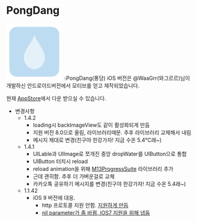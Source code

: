 PongDang
========
![퐁당](https://github.com/say8425/PongDang/blob/master/iconForReadme.png)
💧PongDang(퐁당) iOS 버전은 @WaaGrr(와그르르)님이 개발하신 안드로이드버전에서 모티브를 얻고 제작되었습니다.

현재 [AppStore](https://itunes.apple.com/kr/app/id1013599847)에서 다운 받으실 수 있습니다.

* 변경사항
  * 1.4.2
    * loading시 backImageView도 같이 활성화되게 만듬
    * 지원 버전 8.0으로 올림, 라이브러리때문. 추후 라이브러리 교체해서 내림
    * 메시지 제대로 변경(친구야 한강가자! 지금 수온 5.4℃래~)
  * 1.4.1
    * UILable과 UIImage로 쪼개진 중앙 dropWater를 UIButton으로 통합
    * UIButton 터치시 reload
    * reload animation을 위해 [M13ProgressSuite](https://github.com/Marxon13/M13ProgressSuite) 라이브러리 추가
    * 근데 괜히함. 추후 더 가벼운걸로 교체
    * 카카오톡 공유하기 메시지를 변경(친구야 한강가자! 지금 수온 5.4래~)
  * 1.1.42
    * iOS 9 버전에 대응. 
      * http 프로토콜 지원 안함. [지원하게 만듬](http://stackoverflow.com/questions/30731785/how-do-i-load-an-http-url-with-app-transport-security-enabled-in-ios-9)
      * [nil parameter가 좀 바뀜, iOS7 지원을 위해 냅둠](http://stackoverflow.com/questions/32628112/null-passed-to-a-callee-that-requires-a-non-null-argument-when-setting-up-mfma)

